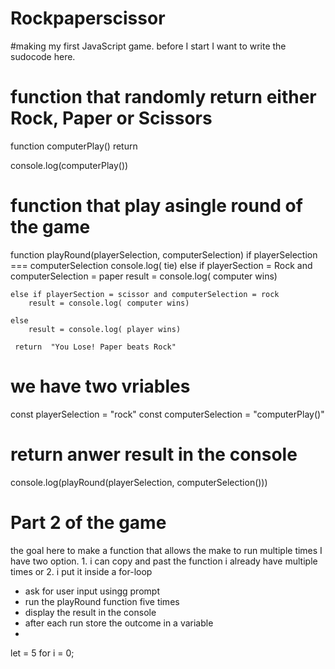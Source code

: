 

# Rockpaperscissor
#making my first JavaScript game. before I start I want to write the sudocode here.

# function that randomly return either Rock, Paper or Scissors
function computerPlay()
    return

console.log(computerPlay())

# function that play asingle round of the game
function playRound(playerSelection, computerSelection)
    if playerSelection === computerSelection
        console.log( tie)
    else if playerSection = Rock and computerSelection = paper
        result = console.log( computer wins)
    
    else if playerSection = scissor and computerSelection = rock
        result = console.log( computer wins)

    else 
        result = console.log( player wins)

     return  "You Lose! Paper beats Rock"

# we have two vriables
const playerSelection = "rock"
const computerSelection = "computerPlay()" 
 
 # return anwer result in the console
console.log(playRound(playerSelection, computerSelection()))



# Part 2 of the game
the goal here to make a function that allows the make to run multiple times
I have two option. 1. i can copy and past the function i already have multiple times
or 2. i put it inside a for-loop

* ask for user input usingg prompt
* run the playRound function five times
* display the result in the console
* after each run store the outcome in a variable
* 

let = 5
for i = 0;  